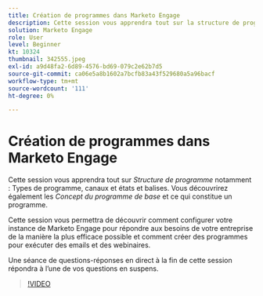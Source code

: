 ```yaml
---
title: Création de programmes dans Marketo Engage
description: Cette session vous apprendra tout sur la structure de programme, y compris les types de programme, les canaux et les états et les balises.
solution: Marketo Engage
role: User
level: Beginner
kt: 10324
thumbnail: 342555.jpeg
exl-id: a9d48fa2-6d89-4576-bd69-079c2e62b7d5
source-git-commit: ca06e5a8b1602a7bcfb83a43f529680a5a96bacf
workflow-type: tm+mt
source-wordcount: '111'
ht-degree: 0%

---
```


# Création de programmes dans Marketo Engage

Cette session vous apprendra tout sur *Structure de programme* notamment : Types de programme, canaux et états et balises. Vous découvrirez également les *Concept du programme de base* et ce qui constitue un programme.

Cette session vous permettra de découvrir comment configurer votre instance de Marketo Engage pour répondre aux besoins de votre entreprise de la manière la plus efficace possible et comment créer des programmes pour exécuter des emails et des webinaires.

Une séance de questions-réponses en direct à la fin de cette session répondra à l’une de vos questions en suspens.

>[!VIDEO](https://video.tv.adobe.com/v/342555/?quality=12&learn=on)
